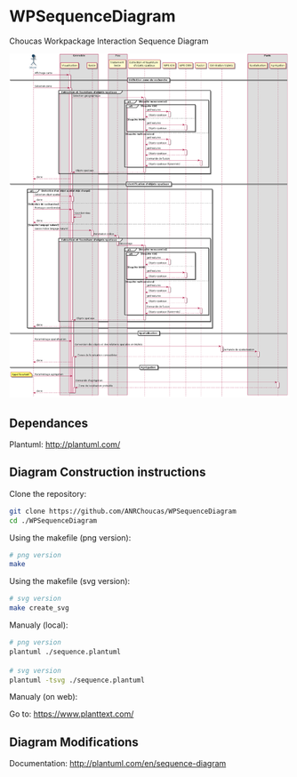 # WPSequenceDiagram

Choucas Workpackage Interaction Sequence Diagram

![Sequence Diagram](https://raw.githubusercontent.com/ANRChoucas/WPSequenceDiagram/master/sequence.png)

## Dependances

Plantuml: http://plantuml.com/

## Diagram Construction instructions

Clone the repository:

```bash
git clone https://github.com/ANRChoucas/WPSequenceDiagram
cd ./WPSequenceDiagram
```

Using the makefile (png version):

```bash
# png version
make
```

Using the makefile (svg version):

```bash
# svg version
make create_svg
```
Manualy (local):

```bash
# png version
plantuml ./sequence.plantuml

# svg version
plantuml -tsvg ./sequence.plantuml
```

Manualy (on web):

Go to: https://www.planttext.com/


## Diagram Modifications

Documentation: http://plantuml.com/en/sequence-diagram
